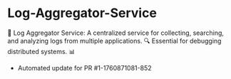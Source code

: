 # Log-Aggregator-Service
📄 Log Aggregator Service: A centralized service for collecting, searching, and analyzing logs from multiple applications. 🔍 Essential for debugging distributed systems. 📊


- Automated update for PR #1-1760871081-852